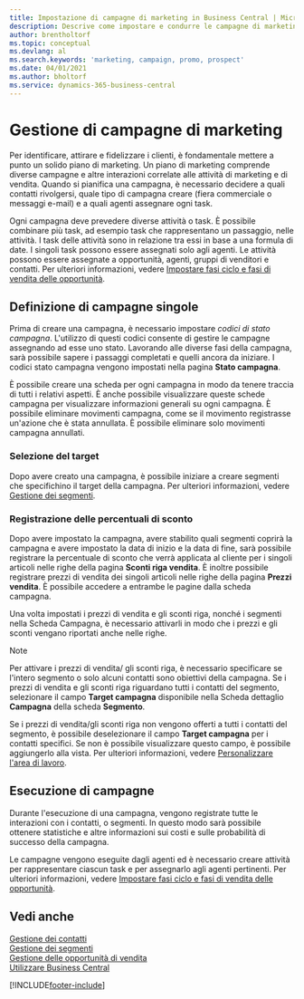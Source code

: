 ```yaml
---
title: Impostazione di campagne di marketing in Business Central | Microsoft Docs
description: Descrive come impostare e condurre le campagne di marketing in Business Central per identificare e coinvolgere prospect e fidelizzare i clienti.
author: brentholtorf
ms.topic: conceptual
ms.devlang: al
ms.search.keywords: 'marketing, campaign, promo, prospect'
ms.date: 04/01/2021
ms.author: bholtorf
ms.service: dynamics-365-business-central
---
```

# <a name="managing-marketing-campaigns"></a>Gestione di campagne di marketing
Per identificare, attirare e fidelizzare i clienti, è fondamentale mettere a punto un solido piano di marketing. Un piano di marketing comprende diverse campagne e altre interazioni correlate alle attività di marketing e di vendita. Quando si pianifica una campagna, è necessario decidere a quali contatti rivolgersi, quale tipo di campagna creare (fiera commerciale o messaggi e-mail) e a quali agenti assegnare ogni task.

Ogni campagna deve prevedere diverse attività o task. È possibile combinare più task, ad esempio task che rappresentano un passaggio, nelle attività. I task delle attività sono in relazione tra essi in base a una formula di date. I singoli task possono essere assegnati solo agli agenti. Le attività possono essere assegnate a opportunità, agenti, gruppi di venditori e contatti. Per ulteriori informazioni, vedere [Impostare fasi ciclo e fasi di vendita delle opportunità](marketing-how-setup-opportunity-sales-cycles-stages.md).

## <a name="defining-individual-campaigns"></a>Definizione di campagne singole
Prima di creare una campagna, è necessario impostare *codici di stato campagna*. L'utilizzo di questi codici consente di gestire le campagne assegnando ad esse uno stato. Lavorando alle diverse fasi della campagna, sarà possibile sapere i passaggi completati e quelli ancora da iniziare. I codici stato campagna vengono impostati nella pagina **Stato campagna**.

È possibile creare una scheda per ogni campagna in modo da tenere traccia di tutti i relativi aspetti. È anche possibile visualizzare queste schede campagna per visualizzare informazioni generali su ogni campagna.
È possibile eliminare movimenti campagna, come se il movimento registrasse un'azione che è stata annullata. È possibile eliminare solo movimenti campagna annullati.

### <a name="selecting-the-target-audience"></a>Selezione del target
Dopo avere creato una campagna, è possibile iniziare a creare segmenti che specifichino il target della campagna. Per ulteriori informazioni, vedere [Gestione dei segmenti](marketing-segments.md).

### <a name="registering-discount-percentages"></a>Registrazione delle percentuali di sconto
Dopo avere impostato la campagna, avere stabilito quali segmenti coprirà la campagna e avere impostato la data di inizio e la data di fine, sarà possibile registrare la percentuale di sconto che verrà applicata al cliente per i singoli articoli nelle righe della pagina **Sconti riga vendita**. È inoltre possibile registrare prezzi di vendita dei singoli articoli nelle righe della pagina **Prezzi vendita**. È possibile accedere a entrambe le pagine dalla scheda campagna.

 Una volta impostati i prezzi di vendita e gli sconti riga, nonché i segmenti nella Scheda Campagna, è necessario attivarli in modo che i prezzi e gli sconti vengano riportati anche nelle righe.

> [!NOTE]  
>   Per attivare i prezzi di vendita/ gli sconti riga, è necessario specificare se l'intero segmento o solo alcuni contatti sono obiettivi della campagna. Se i prezzi di vendita e gli sconti riga riguardano tutti i contatti del segmento, selezionare il campo **Target campagna** disponibile nella Scheda dettaglio **Campagna** della scheda **Segmento**.

Se i prezzi di vendita/gli sconti riga non vengono offerti a tutti i contatti del segmento, è possibile deselezionare il campo **Target campagna** per i contatti specifici. Se non è possibile visualizzare questo campo, è possibile aggiungerlo alla vista. Per ulteriori informazioni, vedere [Personalizzare l'area di lavoro](ui-personalization-user.md).

## <a name="conducting-campaigns"></a>Esecuzione di campagne
Durante l'esecuzione di una campagna, vengono registrate tutte le interazioni con i contatti, o segmenti. In questo modo sarà possibile ottenere statistiche e altre informazioni sui costi e sulle probabilità di successo della campagna.

Le campagne vengono eseguite dagli agenti ed è necessario creare attività per rappresentare ciascun task e per assegnarlo agli agenti pertinenti. Per ulteriori informazioni, vedere [Impostare fasi ciclo e fasi di vendita delle opportunità](marketing-how-setup-opportunity-sales-cycles-stages.md).

## <a name="see-also"></a>Vedi anche
[Gestione dei contatti](marketing-contacts.md)  
[Gestione dei segmenti](marketing-segments.md)  
[Gestione delle opportunità di vendita](marketing-manage-sales-opportunities.md)  
[Utilizzare Business Central](ui-work-product.md)  


[!INCLUDE[footer-include](includes/footer-banner.md)]
